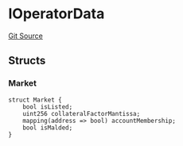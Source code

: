 # IOperatorData
[Git Source](https://github.com/malda-protocol/malda-lending/blob/076616677457911e7c8925ff7d5fe2dec2ca1497/src\interfaces\IOperator.sol)


## Structs
### Market

```solidity
struct Market {
    bool isListed;
    uint256 collateralFactorMantissa;
    mapping(address => bool) accountMembership;
    bool isMalded;
}
```

